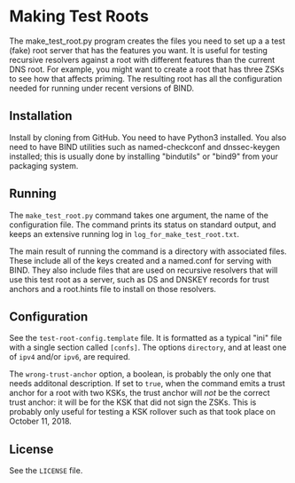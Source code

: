 # Making Test Roots

The make_test_root.py program creates the files you need to set up a a test (fake) root server that
has the features you want.
It is useful for testing recursive resolvers against a root with different features than the current
DNS root.
For example, you might want to create a root that has three ZSKs to see how that affects priming.
The resulting root has all the configuration needed for running under recent versions
of BIND.

## Installation

Install by cloning from GitHub.
You need to have Python3 installed.
You also need to have BIND utilities such as named-checkconf and dnssec-keygen installed;
this is usually done by installing "bindutils" or "bind9" from your
packaging system.

## Running

The `make_test_root.py` command takes one argument, the name of the configuration file.
The command prints its status on standard output,
and keeps an extensive running log in `log_for_make_test_root.txt`.

The main result of running the command is a directory with associated files.
These include all of the keys created and a named.conf for serving with BIND.
They also include files that are used on recursive resolvers that will use this
test root as a server, such as DS and DNSKEY records for trust anchors and a
root.hints file to install on those resolvers.

## Configuration

See the `test-root-config.template` file.
It is formatted as a typical "ini" file with a single section called `[confs]`.
The options `directory`, and at least one of `ipv4` and/or `ipv6`, are required.

The `wrong-trust-anchor` option, a boolean, is probably the only one that needs
additonal description. If set to `true`, when the command emits a trust anchor
for a root with two KSKs, the trust anchor will _not_ be the correct trust
anchor: it will be for the KSK that did not sign the ZSKs. This is probably
only useful for testing a KSK rollover such as that took place on October 11, 2018.

## License

See the `LICENSE` file.

